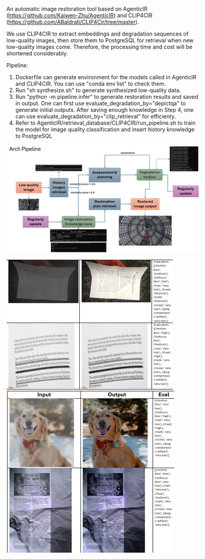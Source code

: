 An automatic image restoration tool based on AgenticIR (https://github.com/Kaiwen-Zhu/AgenticIR) and CLIP4CIR (https://github.com/ABaldrati/CLIP4Cir/tree/master). 

We use CLIP4CIR to extract embeddings and degradation sequences of low-quality images, then store them to PostgreSQL for retrieval when new low-quality images come. Therefore, the processing time and cost will be shortened considerably.

Pipeline:  
1. Dockerfile can generate environment for the models called in AgenticIR and CLIP4CIR. You can use "conda env list" to check them.
2. Run "sh synthesize.sh" to generate synthesized low-quality data.
3. Run "python -m pipeline.infer" to generate restoration results and saved in output. One can first use evaluate_degradation_by="depictqa" to generate initial outputs. After saving enough knowledge in Step 4, one can use evaluate_degradation_by="clip_retrieval" for efficienty.
4. Refer to AgenticIR/retrieval_database/CLIP4CIR/run_pipeline.sh to train the model for image quality classification and insert history knowledge to PostgreSQL


![image](https://github.com/blackbean001/Auto-Image-Restoration/blob/main/pngs/pipeline.png)


![image](https://github.com/blackbean001/Auto-Image-Restoration/blob/main/pngs/result1.png)
![image](https://github.com/blackbean001/Auto-Image-Restoration/blob/main/pngs/result2.png)
